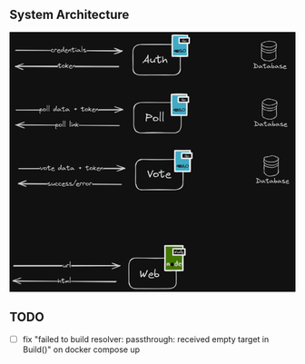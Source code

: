 ## System Architecture
![System Architecture Image](./.github/imgs/arch.png "System Architecture")

## TODO
- [ ] fix "failed to build resolver: passthrough: received empty target in Build()" on docker compose up

